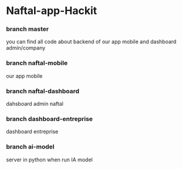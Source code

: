 # Naftal-app-Hackit

### branch master
you can find all code about backend of our app mobile and dashboard admin/company

### branch naftal-mobile
our app mobile

### branch naftal-dashboard
dahsboard admin naftal

### branch dashboard-entreprise
dashboard entreprise

### branch ai-model
server in python when run IA model 
